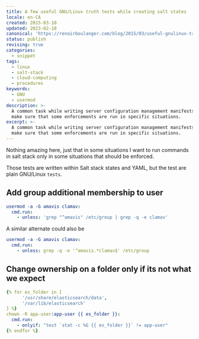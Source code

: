 ```yaml
---
title: A few useful GNU/Linux truth tests while creating salt states
locale: en-CA
created: 2015-03-10
updated: 2023-02-18
canonical: 'https://renoirboulanger.com/blog/2015/03/useful-gnulinux-truth-tests/'
status: publish
revising: true
categories:
  - snippet
tags:
  - linux
  - salt-stack
  - cloud-computing
  - procedures
keywords:
  - GNU
  - usermod
description: >-
  A common task while writing server configuration management manifests is to
  make sure that some enforcements are run in specific situations.
excerpt: >-
  A common task while writing server configuration management manifests is to
  make sure that some enforcements are run in specific situations.
---
```


Nothing amazing here, just that in some situations I want to run commands in
salt stack only in some situations that should be enforced.

Those tests are written within Salt stack states and YAML, but the test are
plain GNU/Linux `tests`.

## Add group additional membership to user

```yaml
usermod -a -G amavis clamav:
  cmd.run:
    - unless: 'grep "^amavis" /etc/group | grep -q -e clamav'
```

A similar alternate could also be

```yaml
usermod -a -G amavis clamav:
  cmd.run:
    - unless: grep -q -e '^amavis.*clamav$' /etc/group
```

## Change ownership on a folder **only if** its not what we expect

```yaml
{% for es_folder in [
      '/usr/share/elasticsearch/data',
      '/var/lib/elasticsearch'
] %}
chown -R app-user:app-user {{ es_folder }}:
  cmd.run:
    - onlyif: "test `stat -c %G {{ es_folder }}` != app-user"
{% endfor %}
```
